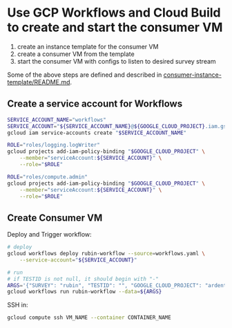 # Use GCP Workflows and Cloud Build to create and start the consumer VM

1. create an instance template for the consumer VM
2. create a consumer VM from the template
3. start the consumer VM with configs to listen to desired survey stream

Some of the above steps are defined and described in [consumer-instance-template/README.md](consumer-instance-template/README.md).

## Create a service account for Workflows

```bash
SERVICE_ACCOUNT_NAME="workflows"
SERVICE_ACCOUNT="${SERVICE_ACCOUNT_NAME}@${GOOGLE_CLOUD_PROJECT}.iam.gserviceaccount.com"
gcloud iam service-accounts create "$SERVICE_ACCOUNT_NAME"

ROLE="roles/logging.logWriter"
gcloud projects add-iam-policy-binding "$GOOGLE_CLOUD_PROJECT" \
    --member="serviceAccount:${SERVICE_ACCOUNT}" \
    --role="$ROLE"

ROLE="roles/compute.admin"
gcloud projects add-iam-policy-binding "$GOOGLE_CLOUD_PROJECT" \
    --member="serviceAccount:${SERVICE_ACCOUNT}" \
    --role="$ROLE"
```

## Create Consumer VM

Deploy and Trigger workflow:

```bash
# deploy
gcloud workflows deploy rubin-workflow --source=workflows.yaml \
    --service-account="${SERVICE_ACCOUNT}"

# run
# if TESTID is not null, it should begin with "-"
ARGS='{"SURVEY": "rubin", "TESTID": "", "GOOGLE_CLOUD_PROJECT": "ardent-cycling-243415"}'
gcloud workflows run rubin-workflow --data=${ARGS}
```

SSH in:

```bash
gcloud compute ssh VM_NAME --container CONTAINER_NAME
```
